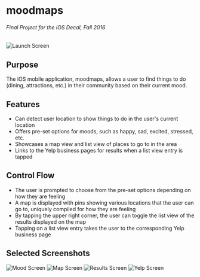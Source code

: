 # moodmaps

###### Final Project for the iOS Decal, Fall 2016

![Launch Screen](/images/launchscreen.png)

## Purpose
The iOS mobile application, moodmaps, allows a user to find things to do (dining, attractions, etc.) in their community based on their current mood.

## Features
- Can detect user location to show things to do in the user's current location
- Offers pre-set options for moods, such as happy, sad, excited, stressed, etc.
- Showcases a map view and list view of places to go to in the area
- Links to the Yelp business pages for results when a list view entry is tapped

## Control Flow
- The user is prompted to choose from the pre-set options depending on how they are feeling
- A map is displayed with pins showing various locations that the user can go to, uniquely compiled for how they are feeling
- By tapping the upper right corner, the user can toggle the list view of the results displayed on the map
- Tapping on a list view entry takes the user to the corresponding Yelp business page

## Selected Screenshots

![Mood Screen](/images/moodscreen.png) ![Map Screen](/images/mapscreen.png)
![Results Screen](/images/resultsscreen.png) ![Yelp Screen](/images/yelpscreen.png)
